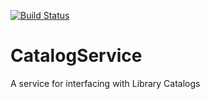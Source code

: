 [![Build Status](https://github.com/TAMULib/CatalogService/workflows/Build/badge.svg)](https://github.com/TAMULib/CatalogService/actions?query=workflow%3ABuild)

# CatalogService
A service for interfacing with Library Catalogs
